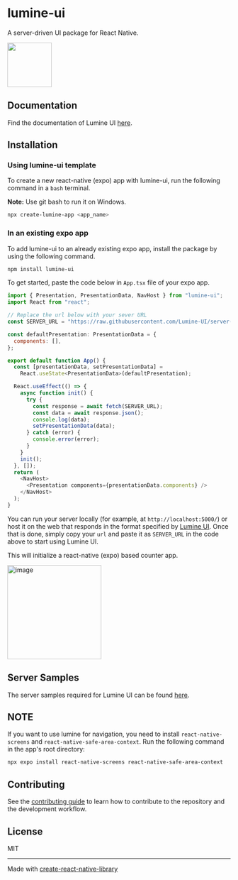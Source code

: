 # lumine-ui

A server-driven UI package for React Native.

<img src="https://avatars.githubusercontent.com/u/110714650?s=400&u=2f269a43530ca5f575f2c3481f87c96400e9a6b1&v=4" width=100 />

## Documentation

Find the documentation of Lumine UI [here](https://lumineui.vercel.app/).

## Installation

### Using lumine-ui template

To create a new react-native (expo) app with lumine-ui, run the following command in a `bash` terminal. 

**Note:** Use git bash to run it on Windows.

```sh
npx create-lumine-app <app_name>
```

### In an existing expo app

To add lumine-ui to an already existing expo app, install the package by using the following command.

```sh
npm install lumine-ui
```

To get started, paste the code below in `App.tsx` file of your expo app.

```js
import { Presentation, PresentationData, NavHost } from "lumine-ui";
import React from "react";

// Replace the url below with your sever URL
const SERVER_URL = "https://raw.githubusercontent.com/Lumine-UI/server-samples/main/counter.json";

const defaultPresentation: PresentationData = {
  components: [],
};

export default function App() {
  const [presentationData, setPresentationData] =
    React.useState<PresentationData>(defaultPresentation);

  React.useEffect(() => {
    async function init() {
      try {
        const response = await fetch(SERVER_URL);
        const data = await response.json();
        console.log(data);
        setPresentationData(data);
      } catch (error) {
        console.error(error);
      }
    }
    init();
  }, []);
  return (
    <NavHost>
      <Presentation components={presentationData.components} />
    </NavHost>
  );
}
```

You can run your server locally (for example, at `http://localhost:5000/`) or host it on the web that responds in the format specified by [Lumine UI](https://lumineui.vercel.app/). Once that is done, simply copy your `url` and paste it as `SERVER_URL` in the code above to start using Lumine UI.

This will initialize a react-native (expo) based counter app.

<img width="212" alt="image" src="https://user-images.githubusercontent.com/55179845/208242639-5b4c3663-311a-4356-ad8b-76ed208a01c6.png">

## Server Samples

The server samples required for Lumine UI can be found [here](https://github.com/Lumine-UI/server-samples).

## NOTE

If you want to use lumine for navigation, you need to install `react-native-screens` and `react-native-safe-area-context`. Run the following command in the app's root directory:

```sh
npx expo install react-native-screens react-native-safe-area-context
```

## Contributing

See the [contributing guide](CONTRIBUTING.md) to learn how to contribute to the repository and the development workflow.

## License

MIT

---

Made with [create-react-native-library](https://github.com/callstack/react-native-builder-bob)

